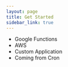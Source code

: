 ```yaml
---
layout: page
title: Get Started
sidebar_link: true
---
```


* Google Functions
* AWS
* Custom Application
* Coming from Cron